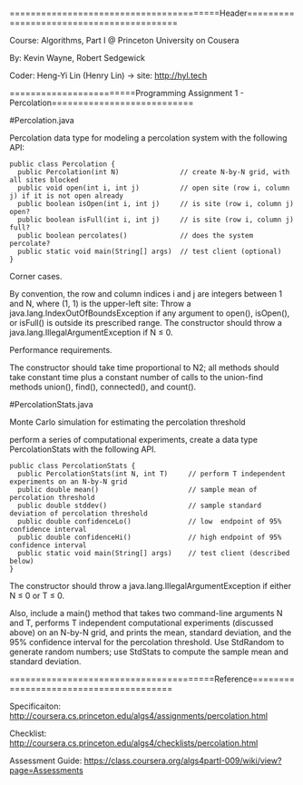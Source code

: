
========================================Header=========================================

  Course:   Algorithms, Part I @ Princeton University on Cousera

  By:       Kevin Wayne, Robert Sedgewick

  Coder:    Heng-Yi Lin (Henry Lin) -> site: http://hyl.tech

========================Programming Assignment 1 - Percolation===========================

#Percolation.java

Percolation data type for modeling a percolation system  with the following API:

    public class Percolation {
      public Percolation(int N)               // create N-by-N grid, with all sites blocked
      public void open(int i, int j)          // open site (row i, column j) if it is not open already
      public boolean isOpen(int i, int j)     // is site (row i, column j) open?
      public boolean isFull(int i, int j)     // is site (row i, column j) full?
      public boolean percolates()             // does the system percolate?
      public static void main(String[] args)  // test client (optional)
    }


Corner cases.

By convention, the row and column indices i and j are integers between 1 and N, where (1, 1) is the upper-left site: Throw a java.lang.IndexOutOfBoundsException if any argument to open(), isOpen(), or isFull() is outside its prescribed range. The
constructor should throw a java.lang.IllegalArgumentException if N ≤ 0.


Performance requirements.  

The constructor should take time proportional to N2; all methods should take constant time plus a constant number of calls to the union-find methods union(), find(), connected(), and count().



#PercolationStats.java


Monte Carlo simulation for estimating the percolation threshold

perform a series of computational experiments, create a data type PercolationStats with the following API.

    public class PercolationStats {
      public PercolationStats(int N, int T)     // perform T independent experiments on an N-by-N grid
      public double mean()                      // sample mean of percolation threshold
      public double stddev()                    // sample standard deviation of percolation threshold
      public double confidenceLo()              // low  endpoint of 95% confidence interval
      public double confidenceHi()              // high endpoint of 95% confidence interval
      public static void main(String[] args)    // test client (described below)
    }

The constructor should throw a java.lang.IllegalArgumentException if either N ≤ 0 or T ≤ 0.

Also, include a main() method that takes two command-line arguments N and T, performs T independent computational experiments (discussed above) on an N-by-N grid, and prints the mean, standard deviation, and the 95% confidence interval for the percolation threshold. Use StdRandom to generate random numbers; use StdStats to compute the sample mean and standard deviation.


=======================================Reference=======================================

Specificaiton:    http://coursera.cs.princeton.edu/algs4/assignments/percolation.html

Checklist:        http://coursera.cs.princeton.edu/algs4/checklists/percolation.html

Assessment Guide: https://class.coursera.org/algs4partI-009/wiki/view?page=Assessments
